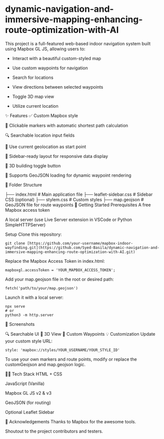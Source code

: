 # dynamic-navigation-and-immersive-mapping-enhancing-route-optimization-with-AI

This project is a full-featured web-based indoor navigation system built using Mapbox GL JS, allowing users to:

- Interact with a beautiful custom-styled map

- Use custom waypoints for navigation

- Search for locations

- View directions between selected waypoints

- Toggle 3D map view

- Utilize current location

✨ Features
✅ Custom Mapbox style

📍 Clickable markers with automatic shortest path calculation

🔍 Searchable location input fields

📡 Use current geolocation as start point

🧭 Sidebar-ready layout for responsive data display

🧱 3D building toggle button

📂 Supports GeoJSON loading for dynamic waypoint rendering

📁 Folder Structure


├── index.html              # Main application file
├── leaflet-sidebar.css     # Sidebar CSS (optional)
├── stylem.css              # Custom styles
├── map.geojson             # GeoJSON file for route waypoints
🚀 Getting Started
Prerequisites
A free Mapbox access token

A local server (use Live Server extension in VSCode or Python SimpleHTTPServer)

Setup
Clone this repository:
```
git clone [https://github.com/your-username/mapbox-indoor-wayfinding.git](https://github.com/Syed-Basila/dynamic-navigation-and-immersive-mapping-enhancing-route-optimization-with-AI.git)
```
Replace the Mapbox Access Token in index.html:
```
mapboxgl.accessToken = 'YOUR_MAPBOX_ACCESS_TOKEN';
```
Add your map.geojson file in the root or desired path:
```
fetch('path/to/your/map.geojson')
```
Launch it with a local server:
```
npx serve
# or
python3 -m http.server
```
📸 Screenshots

🔍 Searchable UI	🧭 3D View	📍 Custom Waypoints
💡 Customization
Update your custom style URL:
```
style: 'mapbox://styles/YOUR_USERNAME/YOUR_STYLE_ID'
```
To use your own markers and route points, modify or replace the customGeojson and map.geojson logic.

🧑‍💻 Tech Stack
HTML + CSS

JavaScript (Vanilla)

Mapbox GL JS v2 & v3

GeoJSON (for routing)

Optional Leaflet Sidebar

🙌 Acknowledgements
Thanks to Mapbox for the awesome tools.

Shoutout to the project contributors and testers.
